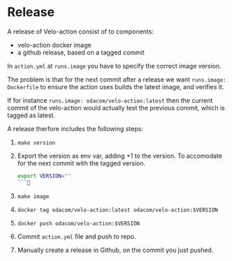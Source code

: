 # Release


A release of Velo-action consist of to components:
- velo-action docker image
- a github release, based on a tagged commit

In `action.yml` at `runs.image` you have to specify the correct image version.

The problem is that for the next commit after a release we want  `runs.image: Dockerfile` to ensure the action uses builds the latest image, and verifies it.

If for instance `runs.image: odacom/velo-action:latest` then the current commit of the velo-action would actually test the previous commit, which is tagged as latest.

A release therfore includes the following steps:

1. `make version`
2. Export the version as env var, adding +1 to the version. To accomodate for the next commit with the tagged version.

    ```bash
    export VERSION=""
    ```

3. `make image`
4. `docker tag odacom/velo-action:latest odacom/velo-action:$VERSION`
5. `docker push odacom/velo-action:$VERSION`
6. Commit `action.yml` file and push to repo.
7. Manually create a release in Github, on the commit you just pushed.
